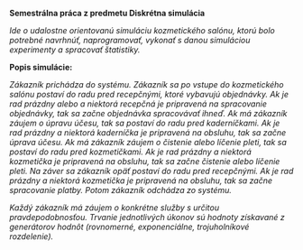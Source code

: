 **Semestrálna práca z predmetu Diskrétna simulácia**

_Ide o udalostne orientovanú simuláciu kozmetického salónu, ktorú bolo potrebné navrhnúť, naprogramovať, vykonať s danou simuláciou experimenty a spracovať štatistiky._


**Popis simulácie:**

_Zákazník prichádza do systému.
Zákazník sa po vstupe do kozmetického salónu postaví do radu pred recepčnými, ktoré vybavujú objednávky. Ak je rad prázdny alebo a niektorá recepčná je pripravená na spracovanie objednávky,
tak sa začne objednávka spracovávať ihneď.
Ak má zákazník záujem o úpravu účesu, tak sa postaví do radu pred kaderníčkami. Ak je rad prázdny a niektorá kaderníčka je pripravená na obsluhu, tak sa začne úprava účesu.
Ak má zákazník záujem o čistenie alebo líčenie pleti, tak sa postaví do radu pred kozmetičkami. Ak je rad prázdny a niektorá kozmetička je pripravená na obsluhu, tak sa začne čistenie alebo líčenie pleti.
Na záver sa zákazník opäť postaví do radu pred recepčnými. Ak je rad prázdny a niektorá kozmetička je pripravená na obsluhu, tak sa začne spracovanie platby.
Potom zákazník odchádza zo systému._

_Každý zákazník má záujem o konkrétne služby s určitou pravdepodobnosťou._
_Trvanie jednotlivých úkonov sú hodnoty získavané z generátorov hodnôt (rovnomerné, exponenciálne, trojuholníkové rozdelenie)._
